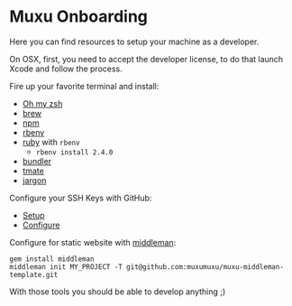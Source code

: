 # Muxu Onboarding

Here you can find resources to setup your machine as a developer.

On OSX, first, you need to accept the developer license, to do that launch Xcode and follow the process.

Fire up your favorite terminal and install:

- [Oh my zsh](https://github.com/robbyrussell/oh-my-zsh)
- [brew](https://brew.sh/index_fr.html)
- [npm](https://www.npmjs.com/)
- [rbenv](https://github.com/rbenv/rbenv)
- [ruby](https://www.ruby-lang.org/fr/) with `rbenv`
	- `rbenv install 2.4.0`
- [bundler](http://bundler.io)
- [tmate](https://tmate.io/)
- [jargon](https://github.com/muxumuxu/jargon)

Configure your SSH Keys with GitHub:

- [Setup](https://help.github.com/articles/generating-a-new-ssh-key-and-adding-it-to-the-ssh-agent/)
- [Configure](https://help.github.com/articles/adding-a-new-ssh-key-to-your-github-account/)

Configure for static website with [middleman](https://github.com/muxumuxu/knowledge_base/blob/master/middleman.md):

```
gem install middleman
middleman init MY_PROJECT -T git@github.com:muxumuxu/muxu-middleman-template.git
```

With those tools you should be able to develop anything ;)
